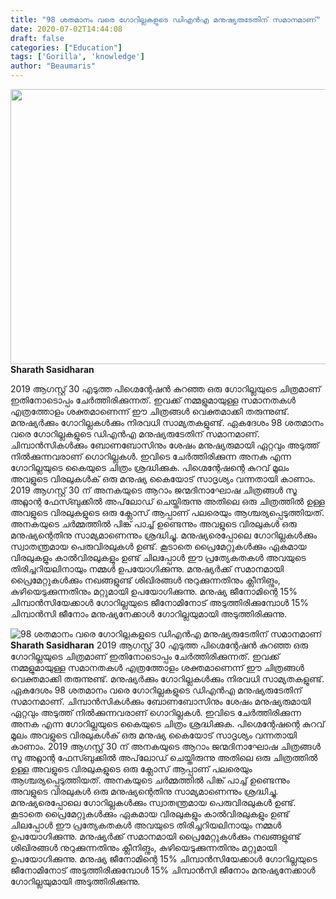 ```yaml
---
title: "98 ശതമാനം വരെ ഗോറില്ലകളുടെ ഡിഎൻ‌എ മനുഷ്യരുടേതിന് സമാനമാണ്"
date: 2020-07-02T14:44:08
draft: false
categories: ["Education"]
tags: ['Gorilla', 'knowledge']
author: "Beaumaris"
---
```


<a href="https://wordpress-972788-3403151.cloudwaysapps.com/sharath-sasidharan-post/279204/china-india-pm-border-issue-434" rel="attachment wp-att-279205"><img class="alignleft size-full wp-image-279205" src="https://cdn.boolokam.com/articles/2020/07/china-india-pm-border-issue-26.jpg" alt="" width="845" height="440" /></a><strong>Sharath Sasidharan</strong>

2019 ആഗസ്റ്റ് 30 എടുത്ത പിഗ്മെന്റേഷൻ കുറഞ്ഞ ഒരു ഗോറില്ലയുടെ ചിത്രമാണ് ഇതിനോടൊപ്പം ചേർത്തിരിക്കുന്നത്. ഇവക്ക് നമ്മളുമായുള്ള സമാനതകൾ എത്രത്തോളം ശക്തമാണെന്ന് ഈ ചിത്രങ്ങൾ വെക്തമാക്കി തരുന്നുണ്ട്. മനുഷ്യർക്കും ഗോറില്ലകൾക്കും നിരവധി സാമ്യതകളുണ്ട്. ഏകദേശം 98 ശതമാനം വരെ ഗോറില്ലകളുടെ ഡിഎൻ‌എ മനുഷ്യരുടേതിന് സമാനമാണ്. ചിമ്പാൻസികൾക്കും ബോണബോസിനും ശേഷം മനുഷ്യരുമായി ഏറ്റവും അടുത്ത് നിൽക്കുന്നവരാണ് ഗൊറില്ലകൾ. ഇവിടെ ചേർത്തിരിക്കുന്ന അനക എന്ന ഗോറില്ലയുടെ കൈയുടെ ചിത്രം ശ്രദ്ധിക്കുക. പിഗ്മെന്റേഷന്റെ കുറവ് മൂലം അവളുടെ വിരലുകൾക് ഒരു മനുഷ്യ കൈയോട് സാദൃശ്യം വന്നതായി കാണാം. 2019 ആഗസ്റ്റ് 30 ന് അനകയുടെ ആറാം ജന്മദിനാഘോഷ ചിത്രങ്ങൾ സൂ അറ്റ്ലാന്റ ഫേസ്ബുക്കിൽ അപ്‌ലോഡ് ചെയ്തിരുന്നു അതിലെ ഒരു ചിത്രത്തിൽ ഉള്ള അവളുടെ വിരലുകളുടെ ഒരു ക്ലോസ് ആപ്പാണ് പലരെയും ആശ്ചര്യപ്പെടുത്തിയത്. അനകയുടെ ചർമ്മത്തിൽ പിങ്ക് പാച്ച് ഉണ്ടെന്നും അവളുടെ വിരലുകൾ ഒരു മനുഷ്യന്റെതിനു സാമ്യമാണെന്നും ശ്രദ്ധിച്ചു. മനുഷ്യരെപ്പോലെ ഗോറില്ലകൾക്കും സ്വാതന്ത്രമായ പെരുവിരലുകൾ ഉണ്ട്. കൂടാതെ പ്രൈമേറ്റുകൾക്കും ഏകമായ വിരലുകളും കാൽവിരലുകളും ഉണ്ട് ചിലപ്പോൾ ഈ പ്രത്യേകതകൾ അവയുടെ തിരിച്ചറിയലിനായും നമ്മൾ ഉപയോഗിക്കുന്നു. മനുഷ്യർക്ക് സമാനമായി പ്രൈമേറ്റുകൾക്കും നഖങ്ങളുണ്ട് ശിഖിരങ്ങൾ നുറുക്കുന്നതിനും ക്ലീനിങ്നും, കുഴിയെടുക്കുന്നതിനും മറ്റുമായി ഉപയോഗിക്കുന്നു. മനുഷ്യ ജീനോമിന്റെ 15% ചിമ്പാൻസിയേക്കാൾ ഗോറില്ലയുടെ ജീനോമിനോട് അടുത്തിരിക്കുമ്പോൾ 15% ചിമ്പാൻസി ജീനോം മനുഷ്യനേക്കാൾ ഗോറില്ലയുമായി അടുത്തിരിക്കുന്നു.


![98 ശതമാനം വരെ ഗോറില്ലകളുടെ ഡിഎൻ‌എ മനുഷ്യരുടേതിന് സമാനമാണ്](https://cdn.boolokam.com/articles/2020/07/china-india-pm-border-issue-26.jpg)[](https://wordpress-972788-3403151.cloudwaysapps.com/sharath-sasidharan-post/279204/china-india-pm-border-issue-434)**Sharath Sasidharan** 2019 ആഗസ്റ്റ് 30 എടുത്ത പിഗ്മെന്റേഷൻ കുറഞ്ഞ ഒരു ഗോറില്ലയുടെ ചിത്രമാണ് ഇതിനോടൊപ്പം ചേർത്തിരിക്കുന്നത്. ഇവക്ക് നമ്മളുമായുള്ള സമാനതകൾ എത്രത്തോളം ശക്തമാണെന്ന് ഈ ചിത്രങ്ങൾ വെക്തമാക്കി തരുന്നുണ്ട്. മനുഷ്യർക്കും ഗോറില്ലകൾക്കും നിരവധി സാമ്യതകളുണ്ട്. ഏകദേശം 98 ശതമാനം വരെ ഗോറില്ലകളുടെ ഡിഎൻ‌എ മനുഷ്യരുടേതിന് സമാനമാണ്. ചിമ്പാൻസികൾക്കും ബോണബോസിനും ശേഷം മനുഷ്യരുമായി ഏറ്റവും അടുത്ത് നിൽക്കുന്നവരാണ് ഗൊറില്ലകൾ. ഇവിടെ ചേർത്തിരിക്കുന്ന അനക എന്ന ഗോറില്ലയുടെ കൈയുടെ ചിത്രം ശ്രദ്ധിക്കുക. പിഗ്മെന്റേഷന്റെ കുറവ് മൂലം അവളുടെ വിരലുകൾക് ഒരു മനുഷ്യ കൈയോട് സാദൃശ്യം വന്നതായി കാണാം. 2019 ആഗസ്റ്റ് 30 ന് അനകയുടെ ആറാം ജന്മദിനാഘോഷ ചിത്രങ്ങൾ സൂ അറ്റ്ലാന്റ ഫേസ്ബുക്കിൽ അപ്‌ലോഡ് ചെയ്തിരുന്നു അതിലെ ഒരു ചിത്രത്തിൽ ഉള്ള അവളുടെ വിരലുകളുടെ ഒരു ക്ലോസ് ആപ്പാണ് പലരെയും ആശ്ചര്യപ്പെടുത്തിയത്. അനകയുടെ ചർമ്മത്തിൽ പിങ്ക് പാച്ച് ഉണ്ടെന്നും അവളുടെ വിരലുകൾ ഒരു മനുഷ്യന്റെതിനു സാമ്യമാണെന്നും ശ്രദ്ധിച്ചു. മനുഷ്യരെപ്പോലെ ഗോറില്ലകൾക്കും സ്വാതന്ത്രമായ പെരുവിരലുകൾ ഉണ്ട്. കൂടാതെ പ്രൈമേറ്റുകൾക്കും ഏകമായ വിരലുകളും കാൽവിരലുകളും ഉണ്ട് ചിലപ്പോൾ ഈ പ്രത്യേകതകൾ അവയുടെ തിരിച്ചറിയലിനായും നമ്മൾ ഉപയോഗിക്കുന്നു. മനുഷ്യർക്ക് സമാനമായി പ്രൈമേറ്റുകൾക്കും നഖങ്ങളുണ്ട് ശിഖിരങ്ങൾ നുറുക്കുന്നതിനും ക്ലീനിങ്നും, കുഴിയെടുക്കുന്നതിനും മറ്റുമായി ഉപയോഗിക്കുന്നു. മനുഷ്യ ജീനോമിന്റെ 15% ചിമ്പാൻസിയേക്കാൾ ഗോറില്ലയുടെ ജീനോമിനോട് അടുത്തിരിക്കുമ്പോൾ 15% ചിമ്പാൻസി ജീനോം മനുഷ്യനേക്കാൾ ഗോറില്ലയുമായി അടുത്തിരിക്കുന്നു.
